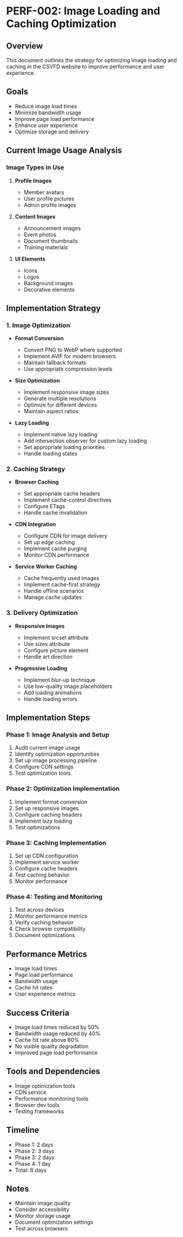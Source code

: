 # PERF-002: Image Loading and Caching Optimization

## Overview
This document outlines the strategy for optimizing image loading and caching in the CSVFD website to improve performance and user experience.

## Goals
- Reduce image load times
- Minimize bandwidth usage
- Improve page load performance
- Enhance user experience
- Optimize storage and delivery

## Current Image Usage Analysis

### Image Types in Use
1. **Profile Images**
   - Member avatars
   - User profile pictures
   - Admin profile images

2. **Content Images**
   - Announcement images
   - Event photos
   - Document thumbnails
   - Training materials

3. **UI Elements**
   - Icons
   - Logos
   - Background images
   - Decorative elements

## Implementation Strategy

### 1. Image Optimization
- **Format Conversion**
  - Convert PNG to WebP where supported
  - Implement AVIF for modern browsers
  - Maintain fallback formats
  - Use appropriate compression levels

- **Size Optimization**
  - Implement responsive image sizes
  - Generate multiple resolutions
  - Optimize for different devices
  - Maintain aspect ratios

- **Lazy Loading**
  - Implement native lazy loading
  - Add intersection observer for custom lazy loading
  - Set appropriate loading priorities
  - Handle loading states

### 2. Caching Strategy
- **Browser Caching**
  - Set appropriate cache headers
  - Implement cache-control directives
  - Configure ETags
  - Handle cache invalidation

- **CDN Integration**
  - Configure CDN for image delivery
  - Set up edge caching
  - Implement cache purging
  - Monitor CDN performance

- **Service Worker Caching**
  - Cache frequently used images
  - Implement cache-first strategy
  - Handle offline scenarios
  - Manage cache updates

### 3. Delivery Optimization
- **Responsive Images**
  - Implement srcset attribute
  - Use sizes attribute
  - Configure picture element
  - Handle art direction

- **Progressive Loading**
  - Implement blur-up technique
  - Use low-quality image placeholders
  - Add loading animations
  - Handle loading errors

## Implementation Steps

### Phase 1: Image Analysis and Setup
1. Audit current image usage
2. Identify optimization opportunities
3. Set up image processing pipeline
4. Configure CDN settings
5. Test optimization tools

### Phase 2: Optimization Implementation
1. Implement format conversion
2. Set up responsive images
3. Configure caching headers
4. Implement lazy loading
5. Test optimizations

### Phase 3: Caching Implementation
1. Set up CDN configuration
2. Implement service worker
3. Configure cache headers
4. Test caching behavior
5. Monitor performance

### Phase 4: Testing and Monitoring
1. Test across devices
2. Monitor performance metrics
3. Verify caching behavior
4. Check browser compatibility
5. Document optimizations

## Performance Metrics
- Image load times
- Page load performance
- Bandwidth usage
- Cache hit rates
- User experience metrics

## Success Criteria
- Image load times reduced by 50%
- Bandwidth usage reduced by 40%
- Cache hit rate above 80%
- No visible quality degradation
- Improved page load performance

## Tools and Dependencies
- Image optimization tools
- CDN service
- Performance monitoring tools
- Browser dev tools
- Testing frameworks

## Timeline
- Phase 1: 2 days
- Phase 2: 3 days
- Phase 3: 2 days
- Phase 4: 1 day
- Total: 8 days

## Notes
- Maintain image quality
- Consider accessibility
- Monitor storage usage
- Document optimization settings
- Test across browsers 